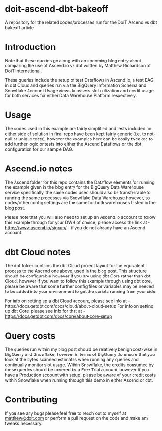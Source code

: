# doit-ascend-dbt-bakeoff
A repository for the related codes/processes run for the DoiT Ascend vs dbt bakeoff article

# Introduction
Note that these queries go along with an upcoming blog entry about comparing the use of Ascend.io vs dbt written by Matthew Richardson of DoiT International.

These queries include the setup of test Dataflows in Ascend.io, a test DAG in dbt Cloud and queries run via the BigQuery Information Schema and Snowflake Account Usage views to assess slot utilization and credit usage for both services for either Data Warehouse Platform respectively.

# Usage
The codes used in this example are fairly simplified and tests included on either side of solution in final repo have been kept fairly generic (i.e. to not-null or unique tests), however the examples here can be easily tweaked to add further logic or tests into either the Ascend Dataflows or the dbt configuration for our sample DAG.

# Ascend.io notes
The Ascend folder for this repo contains the Dataflow elements for running the example given in the blog entry for the BigQuery Data Warehouse service specifically, the same codes used should also be transferrable to running the same processes via Snowflake Data Warehouse however, so codes/other config settings are the same for both warehouses tested in the blog post.

Please note that you will also need to set up an Ascend.io account to follow this example through for your DWH of choice, please access the link at - https://www.ascend.io/signup/ - if you do not already have an Ascend account.

# dbt Cloud notes
The dbt folder contains the dbt Cloud project layout for the equivalent process to the Ascend one above, used in the blog post. This structure should be configurable however if you are using dbt Core rather than dbt Cloud, however if you want to follow this example through using dbt core, please be aware that some further config files or variables may be needed to be added into your environment to get the scripts running from your side.

For info on setting up a dbt Cloud account, please see info at - https://docs.getdbt.com/docs/cloud/about-cloud-setup
For info on setting up dbt Core, please see info for that at - https://docs.getdbt.com/docs/core/about-core-setup

# Query costs
The queries run within my blog post should be relatively benign cost-wise in BigQuery and Snowflake, however in terms of BigQuery do ensure that you look at the bytes scanned estimates when running any queries and continually monitor slot usage. Within Snowflake, the credits consumed by these queries should be covered by a Free Trial account, however if you have a Production account with setup, please be aware of your credit costs within Snowflake when running through this demo in either Ascend or dbt.

# Contributing
If you see any bugs please feel free to reach out to myself at matthew@doit.com or perform a pull request on the code and make any tweaks necessary.
